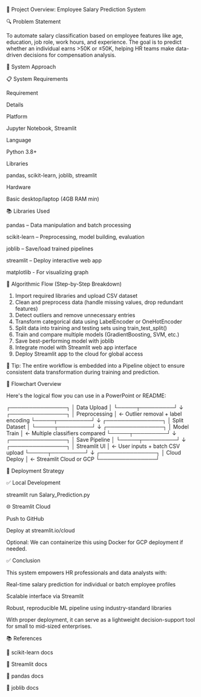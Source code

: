 📌 Project Overview: Employee Salary Prediction System

🔍 Problem Statement

To automate salary classification based on employee features like age, education, job role, work hours, and experience. The goal is to predict whether an individual earns >50K or ≤50K, helping HR teams make data-driven decisions for compensation analysis.

🔧 System Approach

📋 System Requirements

Requirement

Details

Platform

Jupyter Notebook, Streamlit

Language

Python 3.8+

Libraries

pandas, scikit-learn, joblib, streamlit

Hardware

Basic desktop/laptop (4GB RAM min)

📚 Libraries Used

pandas – Data manipulation and batch processing

scikit-learn – Preprocessing, model building, evaluation

joblib – Save/load trained pipelines

streamlit – Deploy interactive web app

matplotlib - For visualizing graph

🧠 Algorithmic Flow (Step-by-Step Breakdown)

1. Import required libraries and upload CSV dataset
2. Clean and preprocess data (handle missing values, drop redundant features)
3. Detect outliers and remove unnecessary entries
4. Transform categorical data using LabelEncoder or OneHotEncoder
5. Split data into training and testing sets using train_test_split()
6. Train and compare multiple models (GradientBoosting, SVM, etc.)
7. Save best-performing model with joblib
8. Integrate model with Streamlit web app interface
9. Deploy Streamlit app to the cloud for global access

📎 Tip: The entire workflow is embedded into a Pipeline object to ensure consistent data transformation during training and prediction.

🔄 Flowchart Overview

Here's the logical flow you can use in a PowerPoint or README:

┌───────────────┐
│ Data Upload   │
└─────┬─────────┘
      ↓
┌───────────────┐
│ Preprocessing │ ← Outlier removal + label encoding
└─────┬─────────┘
      ↓
┌───────────────┐
│ Split Dataset │
└─────┬─────────┘
      ↓
┌───────────────┐
│ Model Train   │ ← Multiple classifiers compared
└─────┬─────────┘
      ↓
┌───────────────┐
│ Save Pipeline │
└─────┬─────────┘
      ↓
┌───────────────┐
│ Streamlit UI │ ← User inputs + batch CSV upload
└─────┬─────────┘
      ↓
┌───────────────┐
│ Cloud Deploy  │ ← Streamlit Cloud or GCP
└───────────────┘

🚀 Deployment Strategy

✅ Local Development

streamlit run Salary_Prediction.py

🌐 Streamlit Cloud

Push to GitHub

Deploy at streamlit.io/cloud

Optional: We can containerize this using Docker for GCP deployment if needed.

✅ Conclusion

This system empowers HR professionals and data analysts with:

Real-time salary prediction for individual or batch employee profiles

Scalable interface via Streamlit

Robust, reproducible ML pipeline using industry-standard libraries

With proper deployment, it can serve as a lightweight decision-support tool for small to mid-sized enterprises.

📚 References

🔗 scikit-learn docs

🔗 Streamlit docs

🔗 pandas docs

🔗 joblib docs

